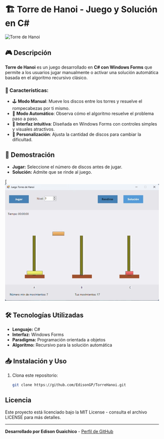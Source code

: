 # 🏗️ Torre de Hanoi - Juego y Solución en C#

![Torre de Hanoi](https://upload.wikimedia.org/wikipedia/commons/6/60/Tower_of_Hanoi_4.gif)

## 🎮 Descripción  

**Torre de Hanoi** es un juego desarrollado en **C# con Windows Forms** que permite a los usuarios jugar manualmente o activar una solución automática basada en el algoritmo recursivo clásico.  

### 🔹 Características:
- 🕹️ **Modo Manual**: Mueve los discos entre los torres y resuelve el rompecabezas por ti mismo.  
- 🤖 **Modo Automático**: Observa cómo el algoritmo resuelve el problema paso a paso.  
- 🎨 **Interfaz intuitiva**: Diseñada en Windows Forms con controles simples y visuales atractivos.  
- 📏 **Personalización**: Ajusta la cantidad de discos para cambiar la dificultad.  

## 🚀 Demostración  
- **Jugar:** Seleccione el número de discos antes de jugar.
- **Solución:** Admite que se rinde al juego.
    
[![Ver GIF](./MELODIA/torre-hanoi.gif)  
 

## 🛠️ Tecnologías Utilizadas  
- **Lenguaje:** C#  
- **Interfaz:** Windows Forms  
- **Paradigma:** Programación orientada a objetos  
- **Algoritmo:** Recursivo para la solución automática  

## 📥 Instalación y Uso  

1. Clona este repositorio:  
   ```bash
   git clone https://github.com/EdisonGP/TorreHanoi.git 

## Licencia
Este proyecto está licenciado bajo la MIT License - consulta el archivo LICENSE para más detalles.

---

**Desarrollado por Edison Guaichico** - [Perfil de GitHub](https://github.com/EdisonGP)
